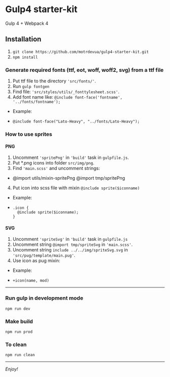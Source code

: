 # Gulp4 starter-kit

Gulp 4 + Webpack 4

## Installation

1. `git clone https://github.com/motrdevua/gulp4-starter-kit.git`
2. `npm install`

### Generate required fonts (ttf, eot, woff, woff2, svg) from a ttf file

1. Put ttf file to the directory `'src/fonts/'`.
2. Run `gulp fontgen`
3. Find file: `'src/styles/utils/_fonttylesheet.scss'`.
4. Add font name like: `@include font-face('fontname', '../fonts/fontname');`

- Example:
-     @include font-face("Lato-Heavy", "../fonts/Lato-Heavy");

### How to use sprites

#### PNG

1. Uncomment `'spritePng'` in `'build'` task in `gulpfile.js`.
2. Put \*.png icons into folder `src/img/png`.
3. Find `'main.scss'` and uncomment strings:

- @import utils/mixin-spritePng
  @import tmp/spritePng

4. Put icon into scss file with mixin `@include sprite($iconname)`

- Example:
-     .icon {
        @include sprite($iconname);
      }

#### SVG

1. Uncomment `'spriteSvg'` in `'build'` task in `gulpfile.js`
2. Uncomment string `@import tmp/spriteSvg` in `'main.scss'`.
2. Uncomment string `include ../../img/spriteSvg.svg` in `'src/pug/template/main.pug'`.
4. Use icon as pug mixin:

- Example:
-     +icon(name, mod)

---

### Run gulp in development mode

`npm run dev`

### Make build

`npm run prod`

### To clean

`npm run clean`

---

_Enjoy!_
